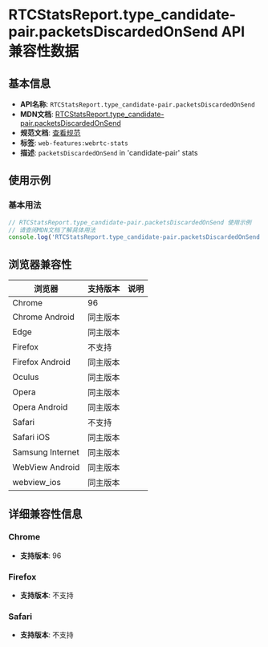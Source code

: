 # RTCStatsReport.type_candidate-pair.packetsDiscardedOnSend API 兼容性数据

## 基本信息

- **API名称**: `RTCStatsReport.type_candidate-pair.packetsDiscardedOnSend`
- **MDN文档**: [RTCStatsReport.type_candidate-pair.packetsDiscardedOnSend](https://developer.mozilla.org/docs/Web/API/RTCIceCandidatePairStats/packetsDiscardedOnSend)
- **规范文档**: [查看规范](https://w3c.github.io/webrtc-stats/#dom-rtcicecandidatepairstats-packetsdiscardedonsend)
- **标签**: `web-features:webrtc-stats`
- **描述**: `packetsDiscardedOnSend` in 'candidate-pair' stats

## 使用示例

### 基本用法

```javascript
// RTCStatsReport.type_candidate-pair.packetsDiscardedOnSend 使用示例
// 请查阅MDN文档了解具体用法
console.log('RTCStatsReport.type_candidate-pair.packetsDiscardedOnSend API');
```

## 浏览器兼容性

| 浏览器 | 支持版本 | 说明 |
|--------|----------|------|
| Chrome | 96 |  |
| Chrome Android | 同主版本 |  |
| Edge | 同主版本 |  |
| Firefox | 不支持 |  |
| Firefox Android | 同主版本 |  |
| Oculus | 同主版本 |  |
| Opera | 同主版本 |  |
| Opera Android | 同主版本 |  |
| Safari | 不支持 |  |
| Safari iOS | 同主版本 |  |
| Samsung Internet | 同主版本 |  |
| WebView Android | 同主版本 |  |
| webview_ios | 同主版本 |  |

## 详细兼容性信息

### Chrome

- **支持版本**: 96

### Firefox

- **支持版本**: 不支持

### Safari

- **支持版本**: 不支持

